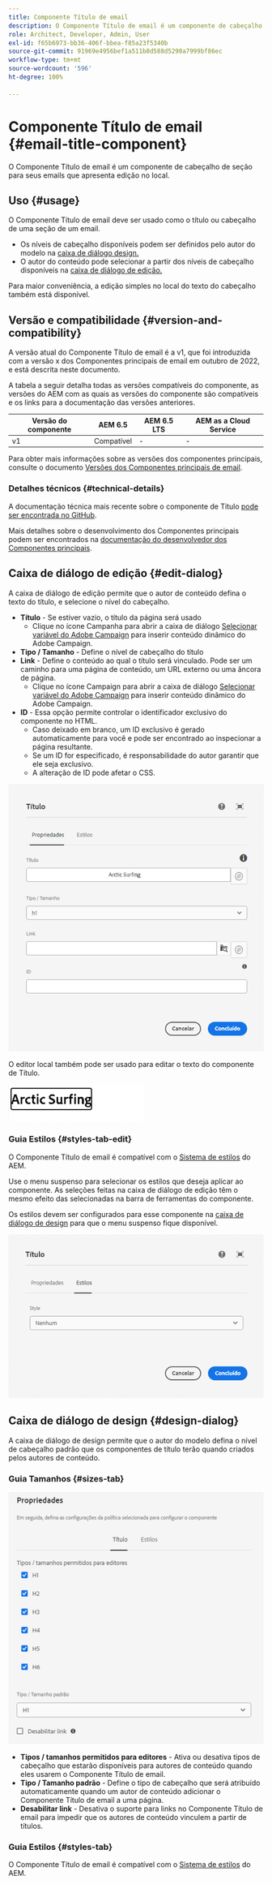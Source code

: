 ```yaml
---
title: Componente Título de email
description: O Componente Título de email é um componente de cabeçalho de seção para seus emails que apresenta edição no local.
role: Architect, Developer, Admin, User
exl-id: f65b6973-bb36-406f-bbea-f85a23f5340b
source-git-commit: 91969e4956bef1a511b8d588d5290a7999bf86ec
workflow-type: tm+mt
source-wordcount: '596'
ht-degree: 100%

---
```



# Componente Título de email {#email-title-component}

O Componente Título de email é um componente de cabeçalho de seção para seus emails que apresenta edição no local.

## Uso {#usage}

O Componente Título de email deve ser usado como o título ou cabeçalho de uma seção de um email.

* Os níveis de cabeçalho disponíveis podem ser definidos pelo autor do modelo na [caixa de diálogo design.](#design-dialog)
* O autor do conteúdo pode selecionar a partir dos níveis de cabeçalho disponíveis na [caixa de diálogo de edição.](#edit-dialog)

Para maior conveniência, a edição simples no local do texto do cabeçalho também está disponível.

## Versão e compatibilidade {#version-and-compatibility}

A versão atual do Componente Título de email é a v1, que foi introduzida com a versão x dos Componentes principais de email em outubro de 2022, e está descrita neste documento.

A tabela a seguir detalha todas as versões compatíveis do componente, as versões do AEM com as quais as versões do componente são compatíveis e os links para a documentação das versões anteriores.

| Versão do componente | AEM 6.5 | AEM 6.5 LTS | AEM as a Cloud Service |
|---|---|---|---|
| v1 | Compatível | - | - |

Para obter mais informações sobre as versões dos componentes principais, consulte o documento [Versões dos Componentes principais de email](/help/versions.md).

### Detalhes técnicos {#technical-details}

A documentação técnica mais recente sobre o componente de Título [pode ser encontrada no GitHub](https://adobe.com/go/aem_cmp_tech_email_title_v1).

Mais detalhes sobre o desenvolvimento dos Componentes principais podem ser encontrados na [documentação do desenvolvedor dos Componentes principais](/help/developing/overview.md).

## Caixa de diálogo de edição {#edit-dialog}

A caixa de diálogo de edição permite que o autor de conteúdo defina o texto do título, e selecione o nível do cabeçalho.

* **Título** - Se estiver vazio, o título da página será usado
   * Clique no ícone Campanha para abrir a caixa de diálogo [Selecionar variável do Adobe Campaign](/help/email/campaign-variables.md) para inserir conteúdo dinâmico do Adobe Campaign.
* **Tipo / Tamanho** - Define o nível de cabeçalho do título
* **Link** - Define o conteúdo ao qual o título será vinculado. Pode ser um caminho para uma página de conteúdo, um URL externo ou uma âncora de página.
   * Clique no ícone Campaign para abrir a caixa de diálogo [Selecionar variável do Adobe Campaign](/help/email/campaign-variables.md) para inserir conteúdo dinâmico do Adobe Campaign.
* **ID** - Essa opção permite controlar o identificador exclusivo do componente no HTML.
   * Caso deixado em branco, um ID exclusivo é gerado automaticamente para você e pode ser encontrado ao inspecionar a página resultante.
   * Se um ID for especificado, é responsabilidade do autor garantir que ele seja exclusivo.
   * A alteração de ID pode afetar o CSS.

![Caixa de diálogo de edição do Componente Título de email](/help/email/assets/email-title-edit.png)

O editor local também pode ser usado para editar o texto do componente de Título.

![Edição no local do Componente Título de email](/help/email/assets/email-title-edit-inline.png)

### Guia Estilos {#styles-tab-edit}

O Componente Título de email é compatível com o [Sistema de estilos](/help/get-started/authoring.md#component-styling) do AEM.

Use o menu suspenso para selecionar os estilos que deseja aplicar ao componente. As seleções feitas na caixa de diálogo de edição têm o mesmo efeito das selecionadas na barra de ferramentas do componente.

Os estilos devem ser configurados para esse componente na [caixa de diálogo de design](#design-dialog) para que o menu suspenso fique disponível.

![Guia Estilos da caixa de diálogo de edição do componente de título](/help/email/assets/email-title-edit-styles.png)

## Caixa de diálogo de design {#design-dialog}

A caixa de diálogo de design permite que o autor do modelo defina o nível de cabeçalho padrão que os componentes de título terão quando criados pelos autores de conteúdo.

### Guia Tamanhos {#sizes-tab}

![Caixa de diálogo de design do componente de Título](/help/email/assets/email-title-design.png)

* **Tipos / tamanhos permitidos para editores** - Ativa ou desativa tipos de cabeçalho que estarão disponíveis para autores de conteúdo quando eles usarem o Componente Título de email.
* **Tipo / Tamanho padrão** - Define o tipo de cabeçalho que será atribuído automaticamente quando um autor de conteúdo adicionar o Componente Título de email a uma página.
* **Desabilitar link** - Desativa o suporte para links no Componente Título de email para impedir que os autores de conteúdo vinculem a partir de títulos.

### Guia Estilos {#styles-tab}

O Componente Título de email é compatível com o [Sistema de estilos](/help/get-started/authoring.md#component-styling) do AEM.
